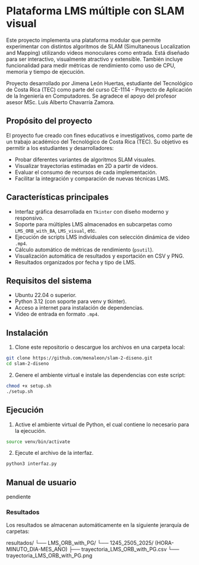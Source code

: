 # Plataforma LMS múltiple con SLAM visual

Este proyecto implementa una plataforma modular que permite experimentar con distintos algoritmos de SLAM (Simultaneous Localization and Mapping) utilizando videos monoculares como entrada. Está diseñado para ser interactivo, visualmente atractivo y extensible. También incluye funcionalidad para medir métricas de rendimiento como uso de CPU, memoria y tiempo de ejecución. 

Proyecto desarrollado por Jimena León Huertas, estudiante del Tecnológico de Costa Rica (TEC) como parte del curso CE-1114 - Proyecto de Aplicación de la Ingeniería en Computadores. Se agradece el apoyo del profesor asesor MSc. Luis Alberto Chavarría Zamora.

## Propósito del proyecto

El proyecto fue creado con fines educativos e investigativos, como parte de un trabajo académico del Tecnológico de Costa Rica (TEC). Su objetivo es permitir a los estudiantes y desarrolladores:

- Probar diferentes variantes de algoritmos SLAM visuales.
- Visualizar trayectorias estimadas en 2D a partir de videos.
- Evaluar el consumo de recursos de cada implementación.
- Facilitar la integración y comparación de nuevas técnicas LMS.

## Características principales

- Interfaz gráfica desarrollada en `Tkinter` con diseño moderno y responsivo.
- Soporte para múltiples LMS almacenados en subcarpetas como `LMS_ORB_with_BA`, `LMS_visual`, etc.
- Ejecución de scripts LMS individuales con selección dinámica de video `.mp4`.
- Cálculo automático de métricas de rendimiento (`psutil`).
- Visualización automática de resultados y exportación en CSV y PNG.
- Resultados organizados por fecha y tipo de LMS.

## Requisitos del sistema

- Ubuntu 22.04 o superior.
- Python 3.12 (con soporte para venv y tkinter).
- Acceso a internet para instalación de dependencias.
- Video de entrada en formato `.mp4`.

## Instalación

1. Clone este repositorio o descargue los archivos en una carpeta local:

```bash
git clone https://github.com/menaleon/slam-2-diseno.git
cd slam-2-diseno
```
2. Genere el ambiente virtual e instale las dependencias con este script:

```bash
chmod +x setup.sh
./setup.sh
```

## Ejecución

1. Active el ambiente virtual de Python, el cual contiene lo necesario para la ejecución.

```bash
source venv/bin/activate
```

2. Ejecute el archivo de la interfaz.

```bash
python3 interfaz.py
```

## Manual de usuario

pendiente

### Resultados

Los resultados se almacenan automáticamente en la siguiente jerarquía de carpetas:


resultados/
└── LMS_ORB_with_PG/
    └── 1245_2505_2025/                       (HORA-MINUTO_DIA-MES_AÑO)
        ├── trayectoria_LMS_ORB_with_PG.csv
        └── trayectoria_LMS_ORB_with_PG.png

